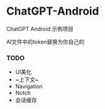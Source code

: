 # ChatGPT-Android
ChatGPT Android 示例项目

AI文件中的token替换为你自己的

### TODO
- UI美化
- ~上下文~
- Navigation
- Notch
- 会话缓存
